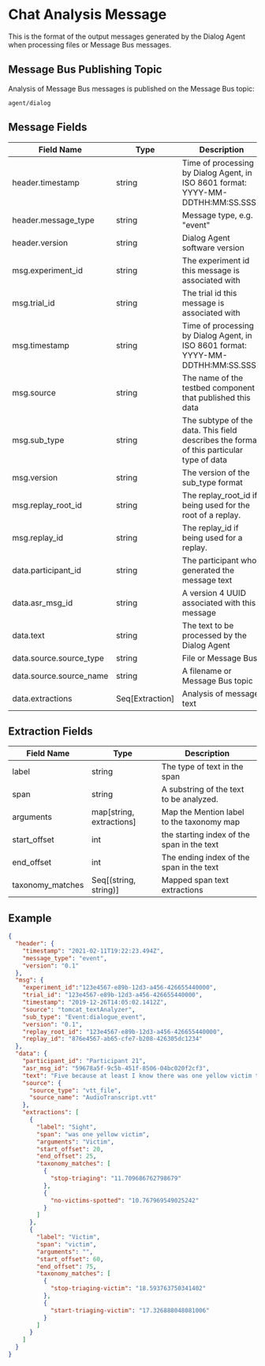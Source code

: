 # Chat Analysis Message
This is the format of the output messages generated by the Dialog Agent when processing files or Message Bus messages.


## Message Bus Publishing Topic
Analysis of Message Bus messages is published on the Message Bus topic:

```
agent/dialog
```

## Message Fields
Field Name              | Type   | Description
---                     | ---    | ---
header.timestamp | string | Time of processing by Dialog Agent, in ISO 8601 format: YYYY-MM-DDTHH:MM:SS.SSSZ
header.message_type | string | Message type, e.g. "event"
header.version | string | Dialog Agent software version
msg.experiment_id | string | The experiment id this message is associated with
msg.trial_id | string | The trial id this message is associated with
msg.timestamp | string | Time of processing by Dialog Agent, in ISO 8601 format: YYYY-MM-DDTHH:MM:SS.SSSZ
msg.source | string | The name of the testbed component that published this data
msg.sub_type | string | The subtype of the data.  This field describes the format of this particular type of data
msg.version | string | The version of the sub_type format
msg.replay_root_id | string | The replay_root_id if being used for the root of a replay.
msg.replay_id | string | The replay_id if being used for a replay.
data.participant_id | string | The participant who generated the message text
data.asr_msg_id | string | A version 4 UUID associated with this message
data.text | string | The text to be processed by the Dialog Agent
data.source.source_type | string | File or Message Bus
data.source.source_name |string | A filename or Message Bus topic
data.extractions | Seq[Extraction] | Analysis of message text

## Extraction Fields
Field Name              | Type   | Description
---                     | ---    | ---
label |string | The type of text in the span
span |string | A substring of the text to be analyzed.
arguments |map[string, extractions]| Map the Mention label to the taxonomy map
start_offset | int | the starting index of the span in the text
end_offset | int | The ending index of the span in the text
taxonomy_matches | Seq[(string, string)] | Mapped span text extractions


## Example
```json
{
  "header": {
    "timestamp": "2021-02-11T19:22:23.494Z",
    "message_type": "event",
    "version": "0.1"
  },
  "msg": {
    "experiment_id":"123e4567-e89b-12d3-a456-426655440000",
    "trial_id": "123e4567-e89b-12d3-a456-426655440000",
    "timestamp": "2019-12-26T14:05:02.1412Z",
    "source": "tomcat_textAnalyzer",
    "sub_type": "Event:dialogue_event",
    "version": "0.1",
    "replay_root_id": "123e4567-e89b-12d3-a456-426655440000",
    "replay_id": "876e4567-ab65-cfe7-b208-426305dc1234"
  },
  "data": {
    "participant_id": "Participant 21",
    "asr_msg_id": "59678a5f-9c5b-451f-8506-04bc020f2cf3",
    "text": "Five because at least I know there was one yellow victim that died so",
    "source": {
      "source_type": "vtt_file",
      "source_name": "AudioTranscript.vtt"
    },
    "extractions": [
      {
        "label": "Sight",
        "span": "was one yellow victim",
        "arguments": "Victim",
        "start_offset": 20,
        "end_offset": 25,
        "taxonomy_matches": [
          {
            "stop-triaging": "11.709686762798679"
          },
          {
            "no-victims-spotted": "10.767969549025242"
          }
        ]
      },
      {
        "label": "Victim",
        "span": "victim",
        "arguments": "",
        "start_offset": 60,
        "end_offset": 75,
        "taxonomy_matches": [
          {
            "stop-triaging-victim": "18.593763750341402"
          },
          {
            "start-triaging-victim": "17.326888048081006"
          }
        ]
      }
    ]
  }
}
```
